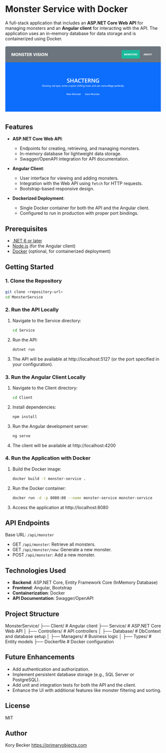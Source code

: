 # Monster Service with Docker

A full-stack application that includes an **ASP.NET Core Web API** for managing monsters and an **Angular client** for interacting with the API. The application uses an in-memory database for data storage and is containerized using Docker.

![screenshot](screenshot.png)

## Features

- **ASP.NET Core Web API**:
  - Endpoints for creating, retrieving, and managing monsters.
  - In-memory database for lightweight data storage.
  - Swagger/OpenAPI integration for API documentation.

- **Angular Client**:
  - User interface for viewing and adding monsters.
  - Integration with the Web API using `fetch` for HTTP requests.
  - Bootstrap-based responsive design.

- **Dockerized Deployment**:
  - Single Docker container for both the API and the Angular client.
  - Configured to run in production with proper port bindings.

## Prerequisites

- [.NET 6 or later](https://dotnet.microsoft.com/download)
- [Node.js](https://nodejs.org/) (for the Angular client)
- [Docker](https://www.docker.com/) (optional, for containerized deployment)

## Getting Started

### 1. Clone the Repository

```bash
git clone <repository-url>
cd MonsterService
```

### 2. Run the API Locally

1. Navigate to the Service directory:
    ```bash
    cd Service
    ```

2. Run the API:
    ```bash
    dotnet run
    ```

3. The API will be available at http://localhost:5127 (or the port specified in your configuration).

### 3. Run the Angular Client Locally

1. Navigate to the Client directory:
    ```bash
    cd Client
    ```

2. Install dependencies:
    ```bash
    npm install
    ```

3. Run the Angular development server:
    ```bash
    ng serve
    ```

4. The client will be available at http://localhost:4200

### 4. Run the Application with Docker

1. Build the Docker image:
    ```bash
    docker build -t monster-service .
    ```

2. Run the Docker container:
    ```bash
    docker run -d -p 8080:80 --name monster-service monster-service
    ```

3. Access the application at http://localhost:8080

## API Endpoints

Base URL: `/api/monster`

- GET `/api/monster`: Retrieve all monsters.
- GET `/api/monster/new`: Generate a new monster.
- POST `/api/monster`: Add a new monster.

## Technologies Used

- **Backend**: ASP.NET Core, Entity Framework Core (InMemory Database)
- **Frontend**: Angular, Bootstrap
- **Containerization**: Docker
- **API Documentation**: Swagger/OpenAPI

## Project Structure

MonsterService/
├── Client/                 # Angular client
├── Service/                # ASP.NET Core Web API
│   ├── Controllers/        # API controllers
│   ├── Database/           # DbContext and database setup
│   ├── Managers/           # Business logic
│   ├── Types/              # Entity models
├── Dockerfile              # Docker configuration

## Future Enhancements

- Add authentication and authorization.
- Implement persistent database storage (e.g., SQL Server or PostgreSQL).
- Add unit and integration tests for both the API and the client.
- Enhance the UI with additional features like monster filtering and sorting.

## License

MIT

## Author

Kory Becker
https://primaryobjects.com
